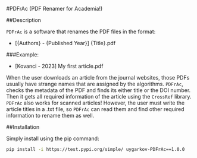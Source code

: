 #PDFrAc (PDF Renamer for Academia!)

##Description

`PDFrAc` is a software that renames the PDF files in the format:

- [{Authors} - {Published Year}] {Title}.pdf

###Example:

- [Kovanci - 2023] My first article.pdf

When the user downloads an article from the journal websites, those PDFs usually have strange names that are assigned by the algorithms. `PDFrAc`, checks the metadata of the PDF and finds its either title or the DOI number. Then it gets all required information of the article using the `CrossRef` library. 
`PDFrAc` also works for scanned articles! However, the user must write the article titles in a .txt file, so `PDFrAc` can read them and find other required information to rename them as well.

##Installation

Simply install using the pip command:

```bash
pip install -i https://test.pypi.org/simple/ uygarkov-PDFrAc==1.0.0
```